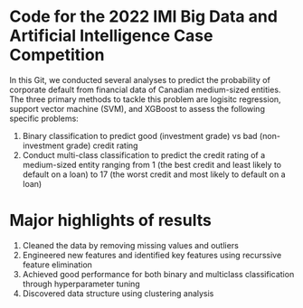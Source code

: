 # Code for the 2022 IMI Big Data and Artificial Intelligence Case Competition
In this Git, we conducted several analyses to predict the probability of corporate default from financial data of Canadian medium-sized entities.
The three primary methods to tackle this problem are logisitc regression, support vector machine (SVM), and XGBoost to assess the following specific problems:
1. Binary classification to predict good (investment grade) vs bad (non-investment grade) credit rating
2. Conduct multi-class classification to predict the credit rating of a medium-sized entity ranging from 1 (the best credit and least likely to default on a loan) to 17 (the worst credit and most likely to default on a loan)

# Major highlights of results
1. Cleaned the data by removing missing values and outliers
2. Engineered new features and identified key features using recurssive feature elimination
3. Achieved good performance for both binary and multiclass classification through hyperparameter tuning
4. Discovered data structure using clustering analysis
